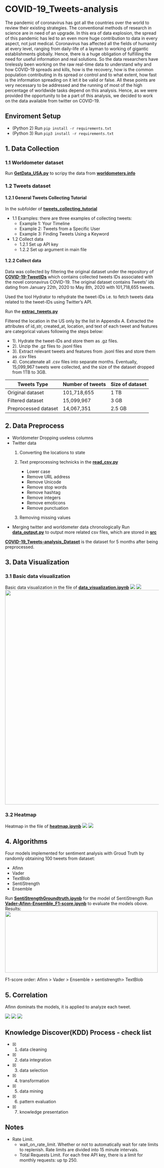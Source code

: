 # COVID-19_Tweets-analysis
The pandemic of coronavirus has got all the countries over the world to review their existing strategies. The conventional methods of research in science are in need of an upgrade. In this era of data explosion, the spread of this pandemic has led to an even more huge contribution to data in every aspect, not just medical. Coronavirus has affected all the fields of humanity at every level, ranging from daily-life of a layman to working of gigantic establishments globally. Hence, there is a huge obligation of fulfilling the need for useful information and real solutions. So the data researchers have tirelessly been working on the raw real-time data to understand why and how COVID-19 spreads and kills, how is the recovery, how is the common population contributing in its spread or control and to what extent, how fast is the information spreading on it let it be valid or false. All these points are very necessary to be addressed and the running of most of the high percentage of worldwide tasks depend on this analysis. Hence, as we were provided the opportunity to be a part of this analysis, we decided to work on the data available from twitter on COVID-19.

## Enviroment Setup
- (Python 2) Run `pip install -r requirements.txt`
- (Python 3) Run `pip3 install -r requirements.txt`

## 1. Data Collection
### 1.1 Worldometer dataset
Run **[GetData_USA.py](https://github.com/AllenSun7/COVID-19_Tweets-analysis/blob/master/Data_Collection/GetData_USA.py)** to scripy the data from **[worldometers.info](worldometers.info)**


### 1.2 Tweets dataset
#### 1.2.1 General Tweets Collecting Tutorial
In the subfolder of **[tweets_collecting_tutorial](https://github.com/AllenSun7/COVID-19_Tweets-analysis/tree/master/tweets_collection_tutorial)** 
- 1.1 Examples: there are three examples of collecting tweets:
    - Example 1: Your Timeline
    - Example 2: Tweets from a Specific User
    - Example 3: Finding Tweets Using a Keyword
- 1.2 Collect data   
    - 1.2.1 Set up API key
    - 1.2.2 Set up argument in main file

#### 1.2.2 Collect data 
Data was collected by filtering the original dataset under the repository of **[COVID-19-TweetIDs](https://github.com/echen102/COVID-19-TweetIDs)** which contains collected tweets IDs associated with the novel coronavirus COVID-19.
The original dataset contains Tweets’ ids dating from January 22th, 2020 to May 8th, 2020 with 101,718,655 tweets. 

Used the tool Hydrator to rehydrate the tweet-IDs i.e. to fetch tweets data related to the tweet-IDs using Twitter’s API. 

Run the **[extrac_tweets.py](https://github.com/AllenSun7/COVID-19_Tweets-analysis/tree/master/extrac_tweets.py)** 

Filtered the location in the US only by the list in Appendix A. Extracted the attributes of id_str, created_at, location, and text of each tweet and features are categorical values following the steps below:

- 1). Hydrate the tweet-IDs and store them as .gz files.
- 2). Unzip the .gz files to .jsonl files
- 3). Extract relevant tweets and features from .jsonl files and store them as .csv files
- 4). Concatenate all .csv files into separate months.
Eventually, 15,099,967 tweets were collected, and the size of the dataset dropped from 1TB to 3GB. 

|Tweets Type            |Number of tweets   |Size of dataset  |
|-------------          |----------------   |---------------  |
| Original dataset      | 101,718,655       |   1 TB          |
| Filtered dataset      |  15,099,967       |   3 GB          |
| Preprocessed dataset  |  14,067,351       | 2.5 GB          |



## 2. Data Preprocess
- Worldometer
Dropping useless columns 
- Twitter data 
    1. Converting the locations to state
    2. Text preprocessing technicks in the **[read_csv.py](https://github.com/AllenSun7/COVID-19_Tweets-analysis/blob/master/read_csv.py)**

        - Lower case
        - Remove URL address
        - Remove Unicode
        - Remove stop words
        - Remove hashtag 
        - Remove integers
        - Remove emoticons
        - Remove punctuation
    

    3. Removing missing values
- Merging twitter and worldometer data chronologically
Run **[data_output.py](https://github.com/AllenSun7/COVID-19_Tweets-analysis/tree/master/data_output.py)** to output more related csv files, which are stored in **[src](https://github.com/AllenSun7/COVID-19_Tweets-analysis/tree/master/src)**

**[COVID-19_Tweets-analysis_Dataset](https://drive.google.com/drive/folders/1eldqmOJw-LYUw5HvRDCMxnH-ZU48cqkE?usp=sharing)** is the dataset for 5 months after being preprocessed.


## 3. Data Visualization
### 3.1 Basic data visualization
Basic data visualization in the file of **[data_visualization.ipynb](https://github.com/AllenSun7/COVID-19_Tweets-analysis/blob/master/data_visualization.ipynb)**
    <!-- - Daily Tweets -->
    <img src="https://github.com/AllenSun7/COVID-19_Tweets-analysis/blob/master/src/daily_tweets.png"/>
    <!-- - Total Tweets for each state -->
    <img src="https://github.com/AllenSun7/COVID-19_Tweets-analysis/blob/master/src/tweets_states.png"/>
    <!-- - Word Cloud  -->
    <img src="https://github.com/AllenSun7/COVID-19_Tweets-analysis/blob/master/src/tweets_wordcloud.png" width="800" height="700"/>

### 3.2 Heatmap 
Heatmap in the file of **[heatmap.ipynb](https://github.com/AllenSun7/COVID-19_Tweets-analysis/blob/master/heatmap.ipynb)**
    <!-- - Tweets Heatmap  -->
    <img src="https://github.com/AllenSun7/COVID-19_Tweets-analysis/blob/master/src/heatmap_tweets.png"/>
    <!-- - Cases Heatmap -->
    <img src="https://github.com/AllenSun7/COVID-19_Tweets-analysis/blob/master/src/heatmap_cases.png"/>

## 4. Algorithms
Four models implemented for sentiment analysis with Groud Truth by randomly obtaining 100 tweets from dataset: 

- Afinn
- Vader
- TextBlob
- SentiStrength
- Ensemble

Run **[SentiStrengthGroundtruth.ipynb](https://github.com/AllenSun7/COVID-19_Tweets-analysis/blob/master/SentiStrengthGroundtruth.ipynb)** for the model of SentiStrength
Run **[Vader-Afinn-Ensemble_F1-score.ipynb](https://github.com/AllenSun7/COVID-19_Tweets-analysis/blob/master/Vader-Afinn-Ensemble_F1-score.ipynb)** to evaluate the models obove.
Results:
<img src="https://github.com/AllenSun7/COVID-19_Tweets-analysis/blob/master/src/evalutions.png" width="500" height="200"/>

F1-score order: Afinn > Vader  > Ensemble > sentistrength> TextBlob

## 5. Correlation
Afinn dominats the models, it is applied to analyze each tweet.
<!-- - sentiments_tweets  -->
<img src="https://github.com/AllenSun7/COVID-19_Tweets-analysis/blob/master/src/sentiments_tweets.png"/>
<!-- - sentiments_cases -->
<img src="https://github.com/AllenSun7/COVID-19_Tweets-analysis/blob/master/src/sentiments_cases.png"/>
<!-- - tweets_cases -->
<img src="https://github.com/AllenSun7/COVID-19_Tweets-analysis/blob/master/src/tweets_cases.png"/>




## Knowledge Discover(KDD) Process - check list
- [x]  1) data cleaning
- [x]  2) data integration
- [x]  3) data selection
- [x]  4) transformation
- [x]  5) data mining
- [x]  6) pattern evaluation 
- [x]  7) knowledge presentation

## Notes
- Rate Limit.
    - wait_on_rate_limit. Whether or not to automatically wait for rate limits to replenish. Rate limits are divided into 15 minute intervals.  
    - Total Requests Limit. For each free API key, there is a limit for monthly requests: up tp 250. 
